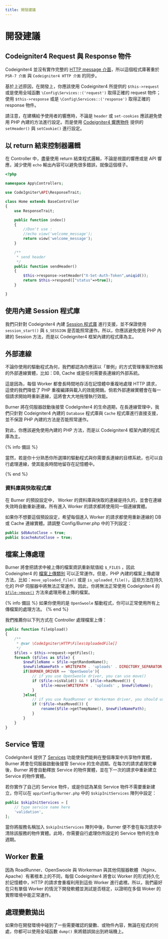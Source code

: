 ```yaml
---
title: 開發建議
---
```


# 開發建議

## Codeigniter4 Request 與 Response 物件

Codeigniter4 並沒有實作完整的 [HTTP message 介面](https://www.php-fig.org/psr/psr-7/)，所以這個程式庫著重於 `PSR-7 介面` 與 `Codeigniter4 HTTP 介面` 的同步。

基於上述原因，在開發上，你應該使用 Codeigniter4 所提供的 `$this->request` 或是使用全域函數 `\Config\Services::('request')` 取得正確的 request 物件；使用 `$this->response` 或是 `\Config\Services::('response')` 取得正確的 response 物件。

請注意，在建構給予使用者的響應時，不論是 `header` 或 `set-cookies` 應該避免使用 PHP 內建的方法進行設定。而是使用 [Codeigniter4 響應物件](https://codeigniter.tw/user_guide/outgoing/response.html) 提供的 `setHeader()` 與 `setCookie()` 進行設定。 

## 以 return 結束控制器邏輯

在 Controller 中，盡量使用 return 結束程式邏輯，不論是視圖的響應或是 API 響應，減少使用 `echo` 輸出內容可以避免很多錯誤，就像這個樣子。

```php
<?php

namespace App\Controllers;

use CodeIgniter\API\ResponseTrait;

class Home extends BaseController
{
	use ResponseTrait;

	public function index()
	{
		//Don't use :
		//echo view('welcome_message');
		return view('welcome_message');
	}

	/**
	 * send header
	 */
	public function sendHeader()
	{
		$this->response->setHeader("X-Set-Auth-Token",uniqid());
		return $this->respond(["status"=>true]);
	}

}
```

## 使用內建 Session 程式庫

我們只針對 Codeigniter4 內建 [Session 程式庫](https://codeigniter.tw/user_guide/libraries/sessions.html) 進行支援，並不保證使用 `session_start()` 與 `$_SESSION` 是否能照常運作。所以，你應該避免使用 PHP 內建的 Session 方法，而是以 Codeigniter4 框架內建的程式庫為主。

## 外部連線

不論你使用的驅動程式為何，我們都認為你應該以「單例」的方式管理專案所依賴的外部連線實體，比如：DB, Cache 或是任何需要長連線的外部系統。

這是因為，每個 Worker 都會長時間地存活在記憶體中重複地處理 HTTP 請求，這使的我們降低了 PHP 重複編譯與載入的效能開銷。倘若外部連線實體會在每一個請求開始時重新連線，這將會大大地拖慢執行效能。

Burner 將在伺服器啟動後接管 CodeIgniter4 的生命週期，在長連線管理中，我們只針對 Codeigniter4 內建的 `Database` 程式庫與 `Cache` 程式庫進行直接支援，並不保證 PHP 內建的方法是否能照常運作。

對此，你應該避免使用內建的 PHP 方法，而是以 Codeigniter4 框架內建的程式庫為主。

{% info 備註 %}

當然，若是你十分熟悉你所選擇的驅動程式與你需要長連線的目標系統，也可以自行處理連線，使其能長時間地留存在記憶體中。

{% end %}

### 資料庫與快取程式庫

在 Burner 的預設設定中， Worker 的資料庫與快取的連線是持久的，並會在連線失效時自動重新連線。所有進入 Worker 的請求都將使用同一個連線實體。

如果你不想要這個預設設定，希望每個進入 Worker 的請求都使用重新連線的 DB 或 Cache 連線實體。請調整 Config/Burner.php 中的下列設定：

```php
public $dbAutoClose = true;
public $cacheAutoClose = true;
```

## 檔案上傳處理

Burner 將會把請求中被上傳的檔案資訊重新賦值給 `$_FILES` ，因此 Codeingiter4 的 [檔案上傳類別](https://codeigniter.tw/user_guide/libraries/uploaded_files.html) 可以正常運作。但是，PHP 內建的檔案上傳處理方法，比如：`move_uploaded_file()` 或是 `is_uploaded_file()`，這些方法在持久化的 PHP 伺服器中將無法正常運作。因此，你將無法正常使用 CodeIgniter4 的 [`$file->move()`](https://codeigniter.tw/user_guide/libraries/uploaded_files.html#moving-files) 方法來處理用者上傳的檔案。

{% info 備註 %}
如果你使用的是 `OpenSwoole` 驅動程式，你可以正常使用所有上傳檔案的處理方法。
{% end %}

我們推薦你以下列方式在 Controller 處理檔案上傳：

```php
public function fileUpload()
{
    /**
     * @var \CodeIgniter\HTTP\Files\UploadedFile[]
     */
    $files = $this->request->getFiles();    
    foreach ($files as $file) {
        $newFileName = $file->getRandomName();
        $newFileNamePath = WRITEPATH . 'uploads' . DIRECTORY_SEPARATOR . $newFileName;
        if(BURNER_DRIVER == 'OpenSwoole'){
            // if you use OpenSwoole driver, you can use move()
            if ($file->isValid() && ! $file->hasMoved()) {
                $file->move(WRITEPATH . 'uploads' , $newFileName);
            }
        }else{
            // if you use RoadRunner or Workerman driver, you should use rename(or other method) to move file to new path.
            if (!$file->hasMoved()) {
                rename($file->getTempName(), $newFileNamePath);
            }
        }
    }
}
```

## Service 管理

CodeIgniter4 提供了 [Services](https://codeigniter.tw/user_guide/concepts/services.html) 功能使我們能夠在整個專案中共享物件實體，Burner 將會在伺服器啟動後接管 Service 的生命週期。在每次的請求處理完畢後，Burner 將會自動釋放 Service 的物件實體，並在下一次的請求中重新建立 Service 的物件實體。

若你實作了自己的 Service 物件，或是你認為某些 Service 物件不需要重新建立，你可以在 `app/Config/Burner.php` 中的 `$skipInitServices` 陣列中設定：

```php
public $skipInitServices = [
    // type service name here
    'validation',
];
```

當你將服務名稱加入 `$skipInitServices` 陣列中後，Burner 便不會在每次請求中清除該服務的物件實體。此時，你需要自行處理你所設定的 Service 物件的生命週期。

## Worker 數量

因為 RoadRunner、OpenSwoole 與 Workerman 與其他伺服器軟體（Nginx、Apache）有著根本上的不同，每個 Codeigniter4 將會以 Worker 的形式持久化於記憶體中，HTTP 的請求會重複利用到這些 Worker 進行處裡。所以，我們最好在只有單個 Worker 的情況下開發軟體並測試是否穩定，以證明在多個 Woker 的實際環境中能正常運作。 

## 處理變數拋出

如果你在開發環境中碰到了一些需要確認的變數、或物件內容，無論在程式的何處，你都可以使用全域函數 `dump()` 來將錯誤拋出到終端機上。
